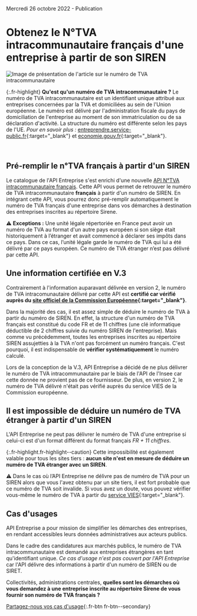 Mercredi 26 octobre 2022 - Publication

# Obtenez le N°TVA intracommunautaire français d'une entreprise à partir de son SIREN

![Image de présentation de l'article sur le numéro de TVA intracommunautaire](<%= image_path('api_entreprise/blog/num-tva-intra.png') %>)

{:.fr-highlight}
**Qu'est qu'un numéro de TVA intracommunautaire ?**
Le numéro de TVA intracommunautaire est un identifiant unique attribué aux entreprises concernées par la TVA et domiciliées au sein de l'Union européenne. Le numéro est délivré par l'administration fiscale du pays de domiciliation de l'entreprise au moment de son immatriculation ou de sa déclaration d'activité. La structure du numéro est différente selon les pays de l'UE.
*Pour en savoir plus :* [entreprendre.service-public.fr](https://entreprendre.service-public.fr/vosdroits/F23570){:target="_blank"} et [economie.gouv.fr](https://www.economie.gouv.fr/entreprises/activite-entreprise-numero-tva-intracommunautaire){:target="_blank"}.

<br>

## Pré-remplir le n°TVA français à partir d'un SIREN

Le catalogue de l'API Entreprise s'est enrichi d'une nouvelle [API N°TVA intracommunautaire français](<%= endpoint_path(uid: 'commission_europeenne/numero_tva') %>). Cette API vous permet de retrouver le numéro de TVA intracommunautaire **français** à partir d'un numéro de SIREN. En intégrant cette API, vous pourrez donc pré-remplir automatiquement le numéro de TVA français d'une entreprise dans vos démarches à destination des entreprises inscrites au répertoire Sirene.

⚠️ **Exceptions :** Une unité légale répertoriée en France peut avoir un numéro de TVA au format d'un autre pays européen si son siège était historiquement à l’étranger et avait commencé à déclarer ses impôts dans ce pays. Dans ce cas, l’unité légale garde le numéro de TVA qui lui a été délivré par ce pays européen. Ce numéro de TVA étranger n’est pas délivré par cette API.


## Une information certifiée en V.3

Contrairement à l'information auparavant délivrée en version 2, le numéro de TVA intracomunautaire délivré par cette API est **certifié car vérifié auprès du [site officiel de la Commission Européenne](https://ec.europa.eu/taxation_customs/vies/#/vat-validation){:target="_blank"}**.

Dans la majorité des cas, il est assez simple de déduire le numéro de TVA à partir du numéro de SIREN. En effet, la structure d'un numéro de TVA français est constitué du code FR et de 11 chiffres (une clé informatique déductible de 2 chiffres suivie du numéro SIREN de l'entreprise). Mais comme vu précédemment, toutes les entreprises inscrites au répertoire SIREN assujetties à la TVA n'ont pas forcément un numéro français. C'est pourquoi, il est indispensable de **vérifier systématiquement** le numéro calculé.

Lors de la conception de la V.3, API Entreprise a décidé de ne plus délivrer le numéro de TVA intracommunautaire par le biais de l'API de l'Insee car cette donnée ne provient pas de ce fournisseur. De plus, en version 2, le numéro de TVA délivré n'était pas vérifié auprès du service VIES de la Commission européenne.

## Il est impossible de déduire un numéro de TVA étranger à partir d'un SIREN

L'API Entreprise ne peut pas délivrer le numéro de TVA d'une entreprise si celui-ci est d'un format différent du format français _FR + 11 chiffres_.

{:.fr-highlight.fr-highlight--caution}
Cette impossibilité est également valable pour tous les sites tiers : **aucun site n'est en mesure de déduire un numéro de TVA étranger avec un SIREN**. 

⚠️ Dans le cas où l’API Entreprise ne délivre pas de numéro de TVA pour un SIREN alors que vous l'avez obtenu par un site tiers, il est fort probable que ce numéro de TVA soit invalide. 
Si vous avez un doute, vous pouvez vérifier vous-même le numéro de TVA à partir du [service VIES](https://ec.europa.eu/taxation_customs/vies/#/vat-validation){:target="_blank"}.

## Cas d'usages

API Entreprise a pour mission de simplifier les démarches des entreprises, en rendant accessibles leurs données administratives aux acteurs publics. 

Dans le cadre des candidatures aux marchés publics, le numéro de TVA intracommunautaire est demandé aux entreprises étrangères en tant qu'identifiant unique. *Ce cas d'usage n'est pas couvert par l'API Entreprise* car l'API délivre des informations à partir d'un numéro de SIREN ou de SIRET.

Collectivités, administrations centrales, **quelles sont les démarches où vous demandez à une entreprise inscrite au répertoire Sirene de vous fournir son numéro de TVA français ?**

[Partagez-nous vos cas d'usage](https://form.typeform.com/to/MXv9b011){:.fr-btn fr-btn--secondary}

